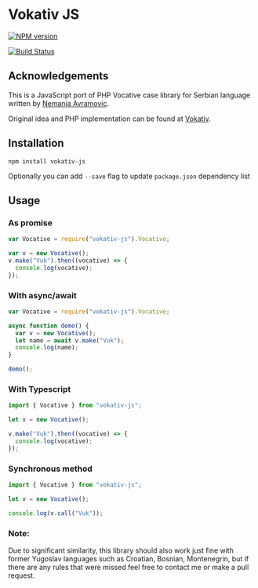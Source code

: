 # Vokativ JS

[![NPM version](https://img.shields.io/badge/Latest%20Version-3.2.2-green.svg)](https://www.npmjs.com/package/vokativ-js)

[![Build Status](https://app.travis-ci.com/vuk/vokativ-js.svg?branch=master)](https://app.travis-ci.com/vuk/vokativ-js)

## Acknowledgements

This is a JavaScript port of PHP Vocative case library for Serbian language written by [Nemanja Avramovic](https://github.com/avramovic).

Original idea and PHP implementation can be found at [Vokativ](https://github.com/avramovic/Vokativ).

## Installation

`npm install vokativ-js`

Optionally you can add `--save` flag to update `package.json` dependency list

## Usage

### As promise

```javascript
var Vocative = require("vokativ-js").Vocative;

var v = new Vocative();
v.make("Vuk").then((vocative) => {
  console.log(vocative);
});
```

### With async/await

```javascript
var Vocative = require("vokativ-js").Vocative;

async function demo() {
  var v = new Vocative();
  let name = await v.make("Vuk");
  console.log(name);
}

demo();
```

### With Typescript

```typescript
import { Vocative } from "vokativ-js";

let v = new Vocative();

v.make("Vuk").then((vocative) => {
  console.log(vocative);
});
```

### Synchronous method

```typescript
import { Vocative } from "vokativ-js";

let v = new Vocative();

console.log(v.call("Vuk"));
```

### Note:

Due to significant similarity, this library should also work just fine with former Yugoslav languages such as Croatian, Bosnian, Montenegrin, but if there are any rules that were missed feel free to contact me or make a pull request.
